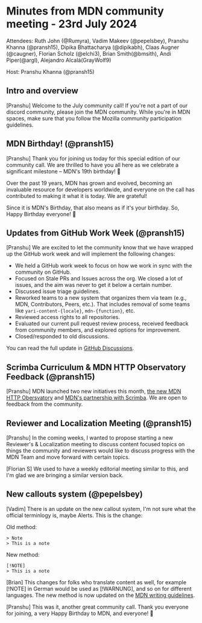 # Minutes from MDN community meeting - 23rd July 2024

Attendees: Ruth John (@Rumyra), Vadim Makeev (@pepelsbey), Pranshu Khanna (@pransh15), Dipika Bhattacharya (@dipikabh), Claas Augner (@caugner), Florian Scholz (@elchi3), Brian Smith(@bmsith), Andi Piper(@argl), Alejandro Alcalá(GrayWolf9)

Host: Pranshu Khanna (@pransh15)

## Intro and overview
[Pranshu] Welcome to the July community call! If you're not a part of our discord community, please join the MDN community. While you're in MDN spaces, make sure that you follow the Mozilla community participation guidelines.

## MDN Birthday! (@pransh15)
[Pranshu] Thank you for joining us today for this special edition of our community call. We are thrilled to have you all here as we celebrate a significant milestone – MDN's 19th birthday! 🥳

Over the past 19 years, MDN has grown and evolved, becoming an invaluable resource for developers worldwide, and everyone on the call has contributed to making it what it is today. We are grateful!

Since it is MDN's Birthday, that also means as if it's your birthday. So, Happy Birthday everyone! 🍰

## Updates from GitHub Work Week (@pransh15)
[Pranshu] We are excited to let the community know that we have wrapped up the GitHub work week and will implement the following changes:
- We held a GitHub work week to focus on how we work in sync with the community on GitHub.
- Focused on Stale PRs and Issues across the org. We closed a lot of issues, and the aim was never to get it below a certain number.
- Discussed issue triage guidelines.
- Reworked teams to a new system that organizes them via team (e.g., MDN, Contributors, Peers, etc.). That includes removal of some teams like `yari-content-{locale}`, `mdn-{function}`, etc.
- Reviewed access rights to all repositories.
- Evaluated our current pull request review process, received feedback from community members, and explored options for improvement.
- Closed/responded to old discussions.

You can read the full update in [GitHub Discussions](https://github.com/orgs/mdn/discussions/708).

## Scrimba Curriculum & MDN HTTP Observatory Feedback (@pransh15)
[Pranshu] MDN launched two new initiatives this month, [the new MDN HTTP Obersvatory](https://developer.mozilla.org/en-US/observatory) and [MDN's partnership with Scrimba](https://developer.mozilla.org/en-US/blog/mdn-scrimba-partnership/). We are open to feedback from the community.

## Reviewer and Localization Meeting (@pransh15)
[Pranshu] In the coming weeks, I wanted to propose starting a new Reviewer's & Localization meeting to discuss content focused topics on things the community and reviewers would like to discuss progress with the MDN Team and move forward with certain topics.

[Florian S] We used to have a weekly editorial meeting similar to this, and I'm glad we are bringing a similar version back.

## New callouts system (@pepelsbey)
[Vadim] There is an update on the new callout system, I'm not sure what the official terminlogy is, maybe Alerts. This is the change:

Old method:
```
> Note
> This is a note
```

New method:
```
[!NOTE]
> This is a note
```

[Brian] This changes for folks who translate content as well, for example [!NOTE] in German would be used as [!WARNUNG], and so on for different languages. The new method is now updated on the [MDN writing guidelines](https://developer.mozilla.org/en-US/docs/MDN/Writing_guidelines/Howto/Markdown_in_MDN#notes_warnings_and_callouts).

[Pranshu] This was it, another great community call. Thank you everyone for joining, a very Happy Birthday to MDN, and everyone! 🍰
